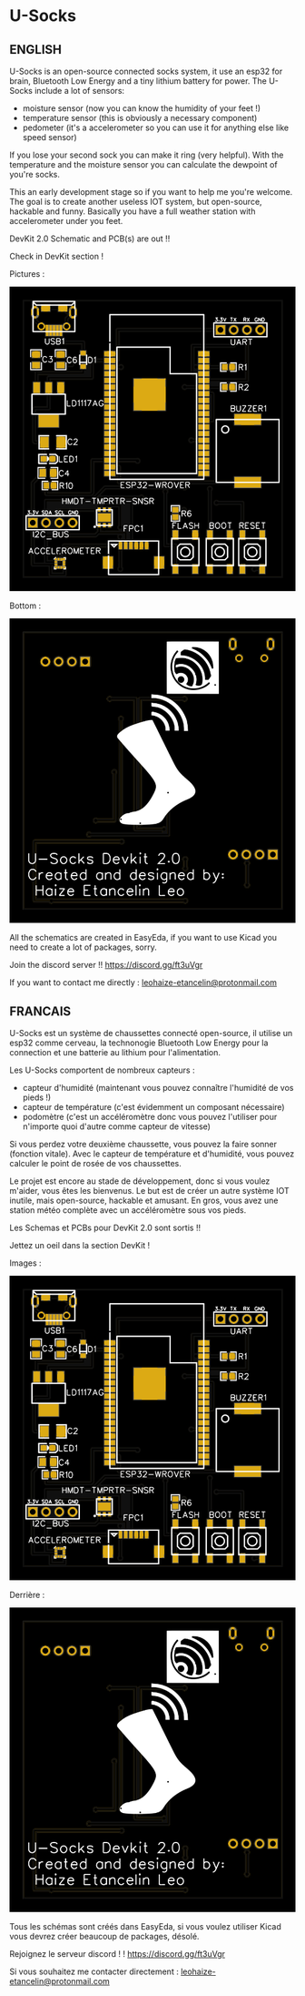 # U-Socks

ENGLISH
--------------------------------------------------

U-Socks is an open-source connected socks system, it use an esp32 for brain, Bluetooth Low Energy and a tiny lithium battery for power.
The U-Socks include a lot of sensors: 
- moisture sensor (now you can know the humidity of your feet !)
- temperature sensor (this is obviously a necessary component)
- pedometer (it's a accelerometer so you can use it for anything else like speed sensor)

If you lose your second sock you can make it ring (very helpful).
With the temperature and the moisture sensor you can calculate the dewpoint of you're socks.

This an early development stage so if you want to help me you're welcome.
The goal is to create another useless IOT system, but open-source, hackable and funny. Basically you have a full weather station with accelerometer under you feet.


DevKit 2.0 Schematic and PCB(s) are out !! 

Check in DevKit section !

Pictures :


![Image of U-Socks DevKit](https://github.com/Poisson48/U-Socks/blob/master/Dev%20Kit/Pictures/Photo%20View.png)

Bottom :

![Image of U-Socks DevKit](https://github.com/Poisson48/U-Socks/blob/master/Dev%20Kit/Pictures/Photo%20View%20bottom.png)



All the schematics are created in EasyEda, if you want to use Kicad you need to create a lot of packages, sorry.

Join the discord server !! https://discord.gg/ft3uVgr

If you want to contact me directly : leohaize-etancelin@protonmail.com


FRANCAIS
--------------------------------------------------

U-Socks est un système de chaussettes connecté open-source, il utilise un esp32 comme cerveau, la technonogie Bluetooth Low Energy pour la connection et une  batterie au lithium pour l'alimentation.

Les U-Socks comportent de nombreux capteurs : 
- capteur d'humidité (maintenant vous pouvez connaître l'humidité de vos pieds !)
- capteur de température (c'est évidemment un composant nécessaire)
- podomètre (c'est un accéléromètre donc vous pouvez l'utiliser pour n'importe quoi d'autre comme capteur de vitesse)

Si vous perdez votre deuxième chaussette, vous pouvez la faire sonner (fonction vitale).
Avec le capteur de température et d'humidité, vous pouvez calculer le point de rosée de vos chaussettes.

Le projet est encore au stade de développement, donc si vous voulez m'aider, vous êtes les bienvenus.
Le but est de créer un autre système IOT inutile, mais open-source, hackable et amusant. En gros, vous avez une station météo complète avec un accéléromètre sous vos pieds.


Les Schemas et PCBs pour DevKit 2.0 sont sortis !!

Jettez un oeil dans la section DevKit !

Images :


![Image of U-Socks DevKit](https://github.com/Poisson48/U-Socks/blob/master/Dev%20Kit/Pictures/Photo%20View.png)


Derrière :

![Image of U-Socks DevKit](https://github.com/Poisson48/U-Socks/blob/master/Dev%20Kit/Pictures/Photo%20View%20bottom.png)



Tous les schémas sont créés dans EasyEda, si vous voulez utiliser Kicad vous devrez créer beaucoup de packages, désolé.

Rejoignez le serveur discord ! ! https://discord.gg/ft3uVgr

Si vous souhaitez me contacter directement : leohaize-etancelin@protonmail.com
